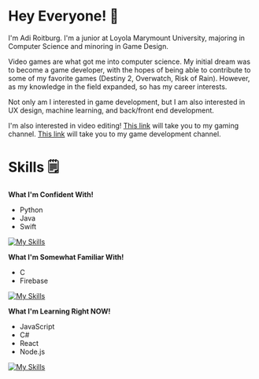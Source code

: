 # Hey Everyone! 👋

I'm Adi Roitburg. I'm a junior at Loyola Marymount University, majoring in Computer Science and minoring in Game Design. 

Video games are what got me into computer science. My initial dream was to become a game developer, with the hopes of being able to contribute to some of my favorite games (Destiny 2, Overwatch, Risk of Rain). However, as my knowledge in the field expanded, so has my career interests.

Not only am I interested in game development, but I am also interested in UX design, machine learning, and back/front end development.

I'm also interested in video editing! [This link](https://www.youtube.com/channel/UCqPqov_C4vpyFJuMAUefZ4A) will take you to my gaming channel. [This link](https://www.youtube.com/channel/UCpIhuWlZdppgw_lC_A8jejQ) will take you to my game development channel.

# Skills 🗒️
**What I'm Confident With!**
- Python
- Java
- Swift


[![My Skills](https://skillicons.dev/icons?i=python,java,swift)](https://skillicons.dev)


**What I'm Somewhat Familiar With!**
- C
- Firebase


[![My Skills](https://skillicons.dev/icons?i=c,firebase)](https://skillicons.dev)


**What I'm Learning Right NOW!**
- JavaScript
- C#
- React
- Node.js


[![My Skills](https://skillicons.dev/icons?i=js,cs,react,nodejs)](https://skillicons.dev)
  




<!--
**Adiro777/Adiro777** is a ✨ _special_ ✨ repository because its `README.md` (this file) appears on your GitHub profile.

Here are some ideas to get you started:

- 🔭 I’m currently working on ...
- 🌱 I’m currently learning ...
- 👯 I’m looking to collaborate on ...
- 🤔 I’m looking for help with ...
- 💬 Ask me about ...
- 📫 How to reach me: ...
- 😄 Pronouns: ...
- ⚡ Fun fact: ...
-->
